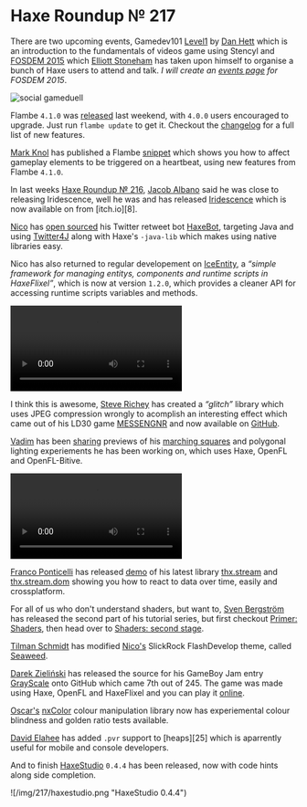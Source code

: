 [_template]: ../templates/roundup.html
[date]: / "2014-09-12 13:45:00"
[modified]: / "2014-09-12 15:21:00"
[“”]: a ""
# Haxe Roundup № 217

There are two upcoming events, Gamedev101 [Level1][l16] by [Dan Hett][tw5] which is
an introduction to the fundamentals of videos game using Stencyl and
[FOSDEM 2015][l17] which [Elliott Stoneham][tw6] has taken upon himself to
organise a bunch of Haxe users to attend and talk. _I will create an [events page][l18]
for FOSDEM 2015_.

![social gameduell](/img/217/gameduell.jpg "Nicolas Cannasse talking at GameDuell TechTalk")

Flambe `4.1.0` was [released][l2] last weekend, with `4.0.0` users encouraged to upgrade.
Just run `flambe update` to get it. Checkout the [changelog][l3] for a full list of new
features.

[Mark Knol][tw1] has published a Flambe [snippet][l1] which shows you how to affect
gameplay elements to be triggered on a heartbeat, using new features from Flambe
`4.1.0`.

In last weeks [Haxe Roundup № 216][l7], [Jacob Albano][tw3] said he was close to 
releasing Iridescence, well he was and has released [Iridescence][l8] which is now
available on from [itch.io][8].

[Nico][gh1] has [open sourced][l4] his Twitter retweet bot [HaxeBot][tw2], targeting
Java and using [Twitter4J][l5] along with Haxe's `-java-lib` which makes using native
libraries easy.

Nico has also returned to regular developement on [IceEntity][l6], a _“simple framework
for managing entitys, components and runtime scripts in HaxeFlixel”_, which is now at
version `1.2.0`, which provides a cleaner API for accessing runtime scripts variables
and methods.

![lawnman](/img/217/lawn.mp4 "Get off my lawn! by Nico and @SruloArt")

I think this is awesome, [Steve Richey][tw4] has created a _“glitch”_ library which
uses JPEG compression wrongly to acomplish an interesting effect which came out of
his LD30 game [MESSENGNR][l9] and now available on [GitHub][l10].

[Vadim][p1] has been [sharing][l11] previews of his [marching squares][l12] and 
polygonal lighting experiements he has been working on, which uses Haxe, 
OpenFL and OpenFL-Bitive.

![marching](/img/217/marching.mp4 "Polygonal editting")

[Franco Ponticelli][gh2] has released [demo][l13] of his latest library [thx.stream][l14]
and [thx.stream.dom][l15] showing you how to react to data over time, easily and
crossplatform.

For all of us who don't understand shaders, but want to, [Sven Bergström][tw7] has released
the second part of his tutorial series, but first checkout [Primer: Shaders][l19], then
head over to [Shaders: second stage][l20].

[Tilman Schmidt][tw8] has modified [Nico's][gh1] SlickRock FlashDevelop theme, called
[Seaweed][l21].

[Darek Zieliński][tw9] has released the source for his GameBoy Jam entry [GrayScale][l22]
onto GitHub which came 7th out of 245. The game was made using Haxe, OpenFL and 
HaxeFlixel and you can play it [online][l23].

[Oscar's][gh3] [nxColor][l24] colour manipulation library now has experiemental
colour blindness and golden ratio tests available.

[David Elahee][tw10] has added `.pvr` support to [heaps][25] which is aparrently
useful for mobile and console developers.

And to finish [HaxeStudio][tw11] `0.4.4` has been released, now with code hints
along side completion.

![/img/217/haxestudio.png "HaxeStudio 0.4.4")

[tw1]: https://twitter.com/mknol "@mknol"
[tw2]: https://twitter.com/haxebot "@haxebot"
[tw3]: https://twitter.com/jacobalbano "@jacobalbano"
[tw4]: https://twitter.com/stvr_tweets "@stvr_tweets"
[tw5]: https://twitter.com/danhett "@danhett"
[tw6]: https://twitter.com/ElliottStoneham "@ElliottStoneham"
[tw7]: https://twitter.com/___discovery "@___discovery"
[tw8]: https://twitter.com/KeyMaster_ "@KeyMaster_"
[tw9]: https://twitter.com/Zielakpl "@Zielakpl"
[tw10]: https://twitter.com/blackmagic_mt "@blackmagic_mt"
[tw11]: https://twitter.com/HaxeStudio "@HaxeStudio"
	
[gh1]: https://github.com/NicoM1 "@NicoM1"
[gh2]: https://github.com/fponticelli "@fponticelli"
[gh3]: https://github.com/nxTOS "@nxTOS"
	
[p1]: http://www.patreon.com/yellowafterlife "@yellowafterlife"
	
[l1]: http://blog.stroep.nl/2014/09/flambe-snippet-game-heartbeat/ "Flambe Snippet: Game Heartbeat"
[l2]: https://groups.google.com/d/msg/flambe/zReiVtzhkZ4/DW0trpQvSbsJ "Flambe 4.1.0 released"
[l3]: https://github.com/aduros/flambe/wiki/Changes "Flambe Changes"
[l4]: https://github.com/NicoM1/HaxeBot "HaxeBot on GitHub"
[l5]: http://twitter4j.org/en/ "Twitter4J"
[l6]: https://github.com/NicoM1/IceEntity "IceEntity on GitHub"
[l7]: http://haxe.io/roundups/216/ "Haxe Roundup № 216"
[l8]: http://jacobalbano.itch.io/iridescence "Iridescence - A puzzle game about discovery"
[l9]: http://stvr.itch.io/messengnr "MESSENGNR"
[l10]: https://github.com/steverichey/HaxeFlixelGlitchRender "HaxeFlixelGlitchRender on GitHub"
[l11]: https://twitter.com/YellowAfterlife/status/509355881952075776 "Vadim and Polygonal Lighting"
[l12]: http://en.wikipedia.org/wiki/Marching_squares "Marching Squares Algorithm on Wikipedia"
[l13]: https://rawgit.com/fponticelli/thx.stream.dom/master/bin/index.html "Example of thx.stream.dom"
[l14]: https://github.com/fponticelli/thx.stream "thx.stream on GitHub"
[l15]: https://github.com/fponticelli/thx.stream.dom "thx.stream.dom on GitHub"
[l16]: http://haxe.io/events/gamedev101/level1/ "Gamedev101 Level 1 by Dan Hett"
[l17]: https://groups.google.com/forum/#!topic/haxelang/9SQP3oThY7k "FOSDEM 2015 Haxe presence"
[l18]: https://github.com/skial/haxe.io/issues/73 "FOSDEM 2015 Haxe.io Events Page"
[l19]: http://notes.underscorediscovery.com/shaders-a-primer/ "Primer on Shaders"
[l20]: http://notes.underscorediscovery.com/shaders-second-stage/ "Shaders second stage"
[l21]: https://github.com/KeyMaster-/Seaweed-FlashDevelop "Seaweed FlashDevelop Theme"
[l22]: https://github.com/Zielak/GrayScale "GrayScale on GitHub"
[l23]: http://gamejolt.com/games/arcade/grayscale/30964/ "Play GrayScale"
[l24]: https://github.com/nxTOS/nxColor "nxColor on GitHub"
[l25]: https://github.com/ncannasse/heaps "heaps on GitHub"